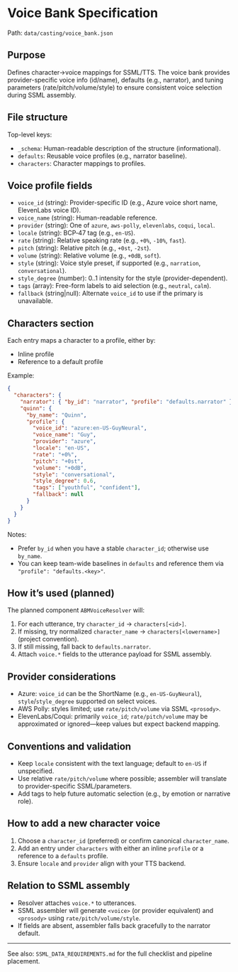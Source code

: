 # Voice Bank Specification

Path: `data/casting/voice_bank.json`

## Purpose

Defines character→voice mappings for SSML/TTS. The voice bank provides provider-specific voice info (id/name), defaults (e.g., narrator), and tuning parameters (rate/pitch/volume/style) to ensure consistent voice selection during SSML assembly.

## File structure

Top-level keys:

- `_schema`: Human-readable description of the structure (informational).
- `defaults`: Reusable voice profiles (e.g., narrator baseline).
- `characters`: Character mappings to profiles.

## Voice profile fields

- `voice_id` (string): Provider-specific ID (e.g., Azure voice short name, ElevenLabs voice ID).
- `voice_name` (string): Human-readable reference.
- `provider` (string): One of `azure`, `aws-polly`, `elevenlabs`, `coqui`, `local`.
- `locale` (string): BCP‑47 tag (e.g., `en-US`).
- `rate` (string): Relative speaking rate (e.g., `+0%`, `-10%`, `fast`).
- `pitch` (string): Relative pitch (e.g., `+0st`, `-2st`).
- `volume` (string): Relative volume (e.g., `+0dB`, `soft`).
- `style` (string): Voice style preset, if supported (e.g., `narration`, `conversational`).
- `style_degree` (number): 0..1 intensity for the style (provider-dependent).
- `tags` (array): Free-form labels to aid selection (e.g., `neutral`, `calm`).
- `fallback` (string|null): Alternate `voice_id` to use if the primary is unavailable.

## Characters section

Each entry maps a character to a profile, either by:

- Inline profile
- Reference to a default profile

Example:

```json
{
  "characters": {
    "narrator": { "by_id": "narrator", "profile": "defaults.narrator" },
    "quinn": {
      "by_name": "Quinn",
      "profile": {
        "voice_id": "azure:en-US-GuyNeural",
        "voice_name": "Guy",
        "provider": "azure",
        "locale": "en-US",
        "rate": "+0%",
        "pitch": "+0st",
        "volume": "+0dB",
        "style": "conversational",
        "style_degree": 0.6,
        "tags": ["youthful", "confident"],
        "fallback": null
      }
    }
  }
}
```

Notes:

- Prefer `by_id` when you have a stable `character_id`; otherwise use `by_name`.
- You can keep team-wide baselines in `defaults` and reference them via `"profile": "defaults.<key>"`.

## How it’s used (planned)

The planned component `ABMVoiceResolver` will:

1. For each utterance, try `character_id` → `characters[<id>]`.
1. If missing, try normalized `character_name` → `characters[<lowername>]` (project convention).
1. If still missing, fall back to `defaults.narrator`.
1. Attach `voice.*` fields to the utterance payload for SSML assembly.

## Provider considerations

- Azure: `voice_id` can be the ShortName (e.g., `en-US-GuyNeural`), `style`/`style_degree` supported on select voices.
- AWS Polly: styles limited; use `rate/pitch/volume` via SSML `<prosody>`.
- ElevenLabs/Coqui: primarily `voice_id`; `rate/pitch/volume` may be approximated or ignored—keep values but expect backend mapping.

## Conventions and validation

- Keep `locale` consistent with the text language; default to `en-US` if unspecified.
- Use relative `rate/pitch/volume` where possible; assembler will translate to provider-specific SSML/parameters.
- Add tags to help future automatic selection (e.g., by emotion or narrative role).

## How to add a new character voice

1. Choose a `character_id` (preferred) or confirm canonical `character_name`.
1. Add an entry under `characters` with either an inline `profile` or a reference to a `defaults` profile.
1. Ensure `locale` and `provider` align with your TTS backend.

## Relation to SSML assembly

- Resolver attaches `voice.*` to utterances.
- SSML assembler will generate `<voice>` (or provider equivalent) and `<prosody>` using `rate/pitch/volume/style`.
- If fields are absent, assembler falls back gracefully to the narrator default.

______________________________________________________________________

See also: `SSML_DATA_REQUIREMENTS.md` for the full checklist and pipeline placement.
